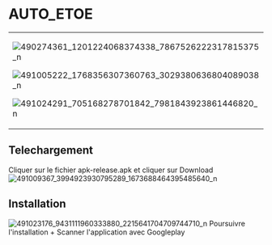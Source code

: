 # AUTO_ETOE
<table>
  <tr>
    <td>
    
![490274361_1201224068374338_7867526222317815375_n](https://github.com/user-attachments/assets/a0add7ec-132e-4c24-989c-dcabb0640572)

![491005222_1768356307360763_3029380636804089038_n](https://github.com/user-attachments/assets/175ed694-f9e8-4298-abd5-7c21c69dc2ad)

![491024291_705168278701842_7981843923861446820_n](https://github.com/user-attachments/assets/c6a036cb-9a8e-4e19-a5b7-1dd794277217)


   </td>
  </tr>
</table>


## Telechargement
Cliquer sur le fichier apk-release.apk et cliquer sur Download
![491009367_3994923930795289_1673688464395485640_n](https://github.com/user-attachments/assets/0cff5489-70d1-497c-a160-987df5d92451)

## Installation
![491023176_9431111960333880_2215641704709744710_n](https://github.com/user-attachments/assets/561110eb-0648-4e70-983c-2fcffb17360b)
Poursuivre l'installation + Scanner l'application avec Googleplay




